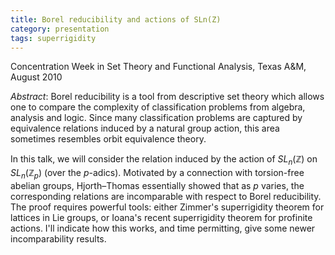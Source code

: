 ```yaml
---
title: Borel reducibility and actions of SLn(Z)
category: presentation
tags: superrigidity
---
```


Concentration Week in Set Theory and Functional Analysis, Texas A&amp;M, August 2010<!--more-->

*Abstract*: Borel reducibility is a tool from descriptive set theory which allows one to compare the complexity of classification problems from algebra, analysis and logic. Since many classification problems are captured by equivalence relations induced by a natural group action, this area sometimes resembles orbit equivalence theory.

In this talk, we will consider the relation induced by the action of $SL_n(\mathbb Z)$ on $SL_n(\mathbb Z_p)$ (over the $p$-adics). Motivated by a connection with torsion-free abelian groups, Hjorth&ndash;Thomas essentially showed that as $p$ varies, the corresponding relations are incomparable with respect to Borel reducibility. The proof requires powerful tools: either Zimmer's superrigidity theorem for lattices in Lie groups, or Ioana's recent superrigidity theorem for profinite actions. I'll indicate how this works, and time permitting, give some newer incomparability results.
